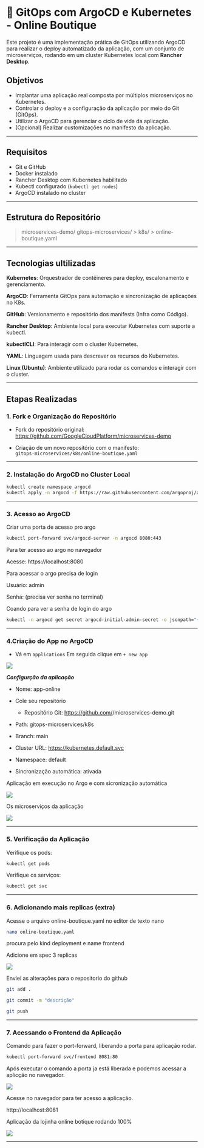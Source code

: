# 🚀 GitOps com ArgoCD e Kubernetes - Online Boutique

Este projeto é uma implementação prática de GitOps utilizando ArgoCD para realizar o deploy automatizado da aplicação, com um conjunto de microserviços, rodando em um cluster Kubernetes local com **Rancher Desktop**.

## Objetivos

- Implantar uma aplicação real composta por múltiplos microserviços no Kubernetes.
- Controlar o deploy e a configuração da aplicação por meio do Git (GitOps).
- Utilizar o ArgoCD para gerenciar o ciclo de vida da aplicação.
- (Opcional) Realizar customizações no manifesto da aplicação.

---

## Requisitos

-  Git e GitHub
-  Docker instalado
-  Rancher Desktop com Kubernetes habilitado
-  Kubectl configurado (`kubectl get nodes`)
-  ArgoCD instalado no cluster

---

## Estrutura do Repositório

> microservices-demo/
  > gitops-microservices/
    > k8s/
      > online-boutique.yaml

---

## Tecnologias ultilizadas


**Kubernetes**: Orquestrador de contêineres para deploy, escalonamento e gerenciamento.


**ArgoCD**: Ferramenta GitOps para automação e sincronização de aplicações no K8s.


**GitHub**: Versionamento e repositório dos manifests (Infra como Código).


**Rancher Desktop**: Ambiente local para executar Kubernetes com suporte a kubectl.


**kubectlCLI**: Para interagir com o cluster Kubernetes.


**YAML**: Linguagem usada para descrever os recursos do Kubernetes.


**Linux (Ubuntu)**: Ambiente utilizado para rodar os comandos e interagir com o cluster.


---

## Etapas Realizadas

### 1. Fork e Organização do Repositório

- Fork do repositório original:  
  https://github.com/GoogleCloudPlatform/microservices-demo

- Criação de um novo repositório com o manifesto:  
  `gitops-microservices/k8s/online-boutique.yaml`

---

### 2. Instalação do ArgoCD no Cluster Local

```bash
kubectl create namespace argocd
kubectl apply -n argocd -f https://raw.githubusercontent.com/argoproj/argo-cd/stable/manifests/install.yaml
```
---

### 3. Acesso ao ArgoCD

Criar uma porta de acesso pro argo

```bash
kubectl port-forward svc/argocd-server -n argocd 8080:443
```

Para ter acesso ao argo no navegador

Acesse: https://localhost:8080

Para acessar o argo precisa de login

Usuário: admin

Senha: (precisa ver senha no terminal)


Coando para ver a senha de login do argo
```bash
kubectl -n argocd get secret argocd-initial-admin-secret -o jsonpath="{.data.password}" | base64 -d
```

---

### 4.Criação do App no ArgoCD

- Vá em `applications`
    Em seguida clique em `+ new app`


![](img/1.PNG)

***Configurção da aplicação***

- Nome: app-online

- Cole seu repositório 
  - Repositório Git: https://github.com/<seu-usuario>/microservices-demo.git

- Path: gitops-microservices/k8s

- Branch: main

- Cluster URL: https://kubernetes.default.svc

- Namespace: default

- Sincronização automática: ativada

Aplicação em execução no Argo e com sicronização automática

![](img/13)


Os microserviços da aplicação

![](img/15.PNG)

---

### 5. Verificação da Aplicação

Verifique os pods:

```bash
kubectl get pods
```

Verifique os serviços:

```bash
kubectl get svc
```

---

### 6. Adicionando mais replicas (extra)

Acesse o arquivo online-boutique.yaml no editor de texto nano

```bash
nano online-boutique.yaml
```

procura pelo kind deployment e name frontend

Adicione em spec 3 replicas


![](img/16.PNG)



Enviei as alterações para o repositorio do github

```bash
git add .

git commit -m "descrição"

git push
```
---

### 7. Acessando o Frontend da Aplicação

Comando para fazer o port-forward, liberando a porta para aplicação rodar.

```bash
kubectl port-forward svc/frontend 8081:80
```


Após executar o comando a porta ja está liberada e podemos acessar a aplicção no navegador.


![](img/7.PNG)



Acesse no navegador para ter acesso a aplicação.

http://localhost:8081




Aplicação da lojinha online botique rodando 100%


![](img/6.PNG)


---




